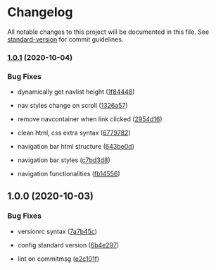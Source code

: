 # Changelog

All notable changes to this project will be documented in this file. See [standard-version](https://github.com/conventional-changelog/standard-version) for commit guidelines.

### [1.0.1](https://github.com/wynnytran/wynnytran.github.io/compare/v1.0.0...v1.0.1) (2020-10-04)


### Bug Fixes

* dynamically get navlist height ([1f84448](https://github.com/wynnytran/wynnytran.github.io/commit/1f844488b23b68f264c47f13760507eebbc6b47c))
* nav styles change on scroll ([1326a57](https://github.com/wynnytran/wynnytran.github.io/commit/1326a573ceea8454bd0f022c1a4f6d93adc0ae60))
* remove navcontainer when link clicked ([2954d16](https://github.com/wynnytran/wynnytran.github.io/commit/2954d164a5174463e330b9720fd313181751d44d))


* clean html, css extra syntax ([6779782](https://github.com/wynnytran/wynnytran.github.io/commit/67797828f1f3155ffe4ee00655fa497669f39a1b))
* navigation bar html structure ([643be0d](https://github.com/wynnytran/wynnytran.github.io/commit/643be0df976752cff6792433223c3e72218fb9c9))
* navigation bar styles ([c7bd3d8](https://github.com/wynnytran/wynnytran.github.io/commit/c7bd3d846fcea4c9f58190fc4a8afad20ba56e8e))
* navigation functionalities ([fb14556](https://github.com/wynnytran/wynnytran.github.io/commit/fb14556fd16d467589eeef1a6a6a1e713cb0915c))

## 1.0.0 (2020-10-03)


### Bug Fixes

* versionrc syntax ([7a7b45c](https://github.com/wynnytran/wynnytran.github.io/commit/7a7b45cdfb796d8a31e5fc93becf723b560d44e4))


* config standard version ([6b4e297](https://github.com/wynnytran/wynnytran.github.io/commit/6b4e297d323f5aa1475752285887b0b3c58f6d8b))
* lint on commitmsg ([e2c101f](https://github.com/wynnytran/wynnytran.github.io/commit/e2c101f755f5d9c77d624e4634104e4a21fef60f))
